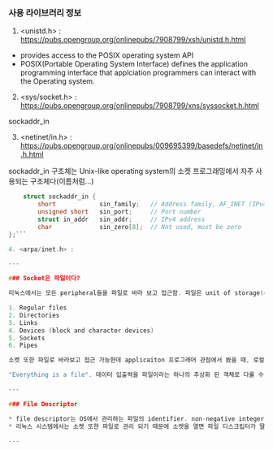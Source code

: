 
### 사용 라이브러리 정보

1. <unistd.h> : <https://pubs.opengroup.org/onlinepubs/7908799/xsh/unistd.h.html>

* provides access to the POSIX operating system API
* POSIX(Portable Operating System Interface) defines the application programming interface that applciation programmers can interact with the Operating system.

2. <sys/socket.h> : <https://pubs.opengroup.org/onlinepubs/7908799/xns/syssocket.h.html>

sockaddr_in

3. <netinet/in.h> : <https://pubs.opengroup.org/onlinepubs/009695399/basedefs/netinet/in.h.html>

sockaddr_in 구조체는 Unix-like operating system의 소켓 프로그래밍에서 자주 사용되는 구조체다(이름처럼...)

```c
    struct sockaddr_in {
        short            sin_family;   // Address family, AF_INET (IPv4 주소)
        unsigned short   sin_port;     // Port number 
        struct in_addr   sin_addr;     // IPv4 address
        char             sin_zero[8];  // Not used, must be zero
};```

4. <arpa/inet.h> :

---

### Socket은 파일이다?

리눅스에서는 모든 peripheral들을 파일로 바라 보고 접근함. 파일은 unit of storage(contianer of data)로 이해하면 됨. 아래의 peripheral 자원들은 리눅스 OS 관점에서 파일로 바라보고 다룰 수 있다.

1. Regular files
2. Directories
3. Links
4. Devices (block and character devices)
5. Sockets
6. Pipes

소켓 또한 파일로 바라보고 접근 가능한데 applicaiton 프로그래머 관점에서 봤을 때, 로컬 디스크에서 데이터를 가져 오는 것처럼 i/o 작업을 통일 된 형태로 할 수 있기 때문에 그런 게 아닐까 싶음.

"Everything is a file". 데이터 입출력을 파일이라는 하나의 추상화 된 객체로 다룰 수 있다.

---

### File Descriptor

* file descriptor는 OS에서 관리하는 파일의 identifier. non-negative integer 값을 가진다.
* 리눅스 시스템에서는 소켓 또한 파일로 관리 되기 때문에 소켓을 열면 파일 디스크립터가 딸려 나온다.

---

